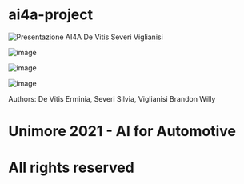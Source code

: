 # ai4a-project

![Presentazione AI4A De Vitis  Severi  Viglianisi](https://user-images.githubusercontent.com/62468674/180647114-fe8106ba-94a1-46cc-9b4d-ef5644410b90.gif)

![image](https://user-images.githubusercontent.com/62468674/180646949-10627585-e7ba-4d07-b858-f296077c0f60.png)

![image](https://user-images.githubusercontent.com/62468674/180647009-e7222660-e736-4113-9b49-0bc71ab975d1.png)


![image](https://user-images.githubusercontent.com/62468674/180646969-2a36e8a2-7270-41be-8867-bdb7f3c7f685.png)

Authors: De Vitis Erminia, Severi Silvia, Viglianisi Brandon Willy

# Unimore 2021 - AI for Automotive
# All rights reserved

